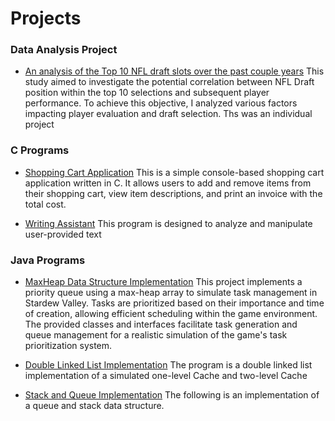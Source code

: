 # Projects
### Data Analysis Project
- [An analysis of the Top 10 NFL draft slots over the past couple years](https://docs.google.com/presentation/d/1tRLaoVIrmgFp3AA8nEjKEp7hcsZ-tujx42oi-JyUCPY/edit?usp=sharing)
  This study aimed to investigate the potential correlation between NFL Draft position within the top 10
  selections and subsequent player performance. To achieve this objective, I analyzed various factors
  impacting player evaluation and draft selection. Ths was an individual project 
  
### C Programs
- [Shopping Cart Application](https://github.com/Brycekratzer/Shopping-Cart-Application)
  This is a simple console-based shopping cart application written in C. It allows users to add and remove
  items from their shopping cart, view item descriptions, and print an invoice with the total cost.
  
- [Writing Assistant](https://github.com/Brycekratzer/Writing-Assistant-C)
  This program is designed to analyze and manipulate user-provided text

### Java Programs
- [MaxHeap Data Structure Implementation](https://github.com/Brycekratzer/MaxHeap-Implementation)
  This project implements a priority queue using a max-heap array to simulate task management in Stardew Valley. Tasks are prioritized based on their importance and time of creation,          allowing efficient scheduling within the game environment. The provided classes and interfaces facilitate task generation and queue management for a realistic simulation of the game's       task prioritization system.
  
- [Double Linked List Implementation](https://github.com/Brycekratzer/Double-Linked-List-Implementation)
  The program is a double linked list implementation of a simulated one-level Cache and two-level Cache

- [Stack and Queue Implementation](https://github.com/Brycekratzer/Stack_and_Queue_Implementation)
  The following is an implementation of a queue and stack data structure.
  
      


